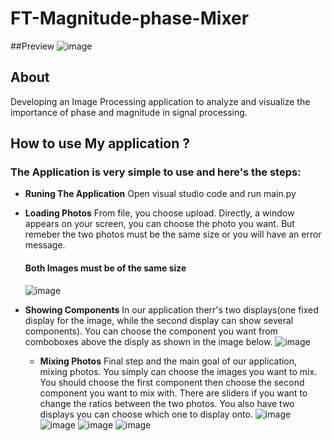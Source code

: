 # FT-Magnitude-phase-Mixer

##Preview
![image](https://github.com/AhmedGehad1/FT-Magnitude-phase-Mixer/assets/125567504/a9d0921d-4a81-478c-bdf7-39dae80b2fea)

## About
Developing an Image Processing application to analyze and visualize the importance of phase and magnitude in signal processing.

## How to use My application ?

### The Application is very simple to use and here's the steps:
* **Runing The Application**
  Open visual studio code and run main.py

* **Loading Photos** 
	From file, you choose upload. Directly, a window appears on your screen, you can choose the photo you want.
	But remeber the two photos must be the same size or you will have an error message.
  #### Both Images must be of the same size
  ![image](https://github.com/AhmedGehad1/FT-Magnitude-phase-Mixer/assets/125567504/f933645e-f39c-4c40-b4eb-7e31a3ae9c1c)
  
* **Showing Components**
	In our application therr's two displays(one fixed display for the image, while the second display can show several components).
	You can choose the component you want from comboboxes above the disply as shown in the image below.
  ![image](https://github.com/AhmedGehad1/FT-Magnitude-phase-Mixer/assets/125567504/7bb01579-731c-4849-8e0a-e5e3b4325982)
  
  * **Mixing Photos**
	Final step and the main goal of our application, mixing photos. You simply can choose the images you want to mix.
	You should choose the first component then choose the second component you want to mix with. 
	There are sliders if you want to change the ratios between the two photos.
	You also have two displays you can choose which one to display onto.
  ![image](https://github.com/AhmedGehad1/FT-Magnitude-phase-Mixer/assets/125567504/4a172e2a-7938-454b-83a0-294434b0774f)
  ![image](https://github.com/AhmedGehad1/FT-Magnitude-phase-Mixer/assets/125567504/8c3c496f-c4e0-4928-9a2e-a249d5382953)
  ![image](https://github.com/AhmedGehad1/FT-Magnitude-phase-Mixer/assets/125567504/d0559e26-4bca-4b57-84f5-a9eda7576aa9)
  ![image](https://github.com/AhmedGehad1/FT-Magnitude-phase-Mixer/assets/125567504/b60841c8-1fca-4f24-bece-0cd922b3c12c)





